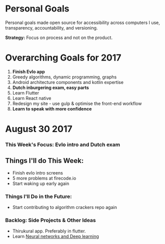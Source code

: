 # Personal Goals

Personal goals made open source for accessibility across computers I use, transparency, accountability, and versioning.

**Strategy:** Focus on process and not on the product.

# Overarching Goals for 2017

1. **Finish Evlo app**
2. Greedy algorithms, dynamic programming, graphs
3. Android architecture components and kotlin expertise
4. **Dutch inburgering exam, easy parts**
5. Learn Flutter
6. Learn React native
7. Redesign my site - use gulp & optimise the front-end workflow
8. **Learn to speak with more confidence**

# August 30 2017

### This Week's Focus: Evlo intro and Dutch exam

## Things I'll do This Week:

- Finish evlo intro screens
- 5 more problems at firecode.io
- Start waking up early again

### Things I'll Do in the Future:

- Start contributing to algorithm crackers repo again

### Backlog: Side Projects & Other Ideas

 - Thirukural app. Preferably in flutter.
 - Learn [Neural networks and Deep learning](https://www.coursera.org/learn/neural-networks-deep-learning)
